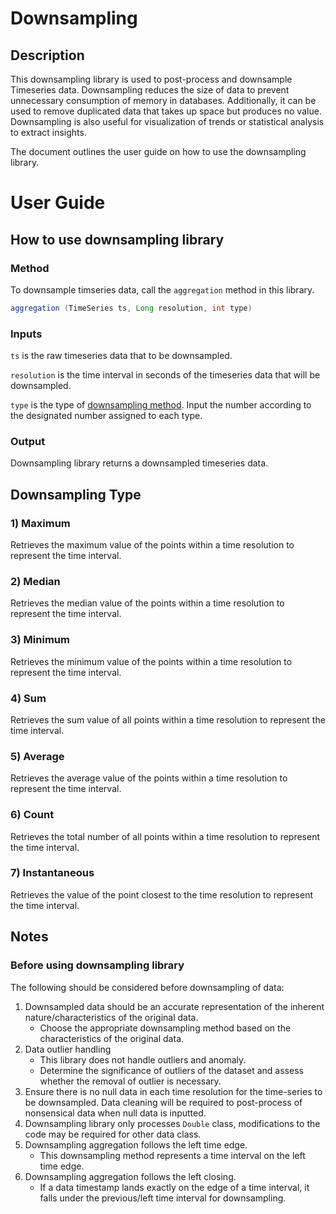 # Downsampling
## Description
This downsampling library is used to post-process and downsample Timeseries data. Downsampling reduces the size of data to prevent unnecessary consumption of memory in databases. Additionally, it can be used to remove duplicated data that takes up space but produces no value. Downsampling is also useful for visualization of trends or statistical analysis to extract insights.

The document outlines the user guide on how to use the downsampling library.

# User Guide
## How to use downsampling library
### Method
To downsample timseries data, call the `aggregation` method in this library.  
``` java
aggregation (TimeSeries ts, Long resolution, int type)
```
### Inputs
`ts` is the raw timeseries data that to be downsampled.

`resolution` is the time interval in seconds of the timeseries data that will be downsampled.

`type` is the type of [downsampling method](#Downsampling-Type). Input the number according to the designated number assigned to each type. 

### Output
Downsampling library returns a downsampled timeseries data.

## Downsampling Type
### 1) Maximum
Retrieves the maximum value of the points within a time resolution to represent the time interval. 
### 2) Median
Retrieves the median value of the points within a time resolution to represent the time interval.
### 3) Minimum
Retrieves the minimum value of the points within a time resolution to represent the time interval.
### 4) Sum 
Retrieves the sum value of all points within a time resolution to represent the time interval.
### 5) Average
Retrieves the average value of the points within a time resolution to represent the time interval.
### 6) Count
Retrieves the total number of all points within a time resolution to represent the time interval.
### 7) Instantaneous
Retrieves the value of the point closest to the time resolution to represent the time interval.

## Notes 
### Before using downsampling library
The following should be considered before downsampling of data:
1) Downsampled data should be an accurate representation of the inherent nature/characteristics of the original data.
   - Choose the appropriate downsampling method based on the characteristics of the original data.
2) Data outlier handling
   - This library does not handle outliers and anomaly.
   - Determine the significance of outliers of the dataset and assess whether the removal of outlier is necessary.
3) Ensure there is no null data in each time resolution for the time-series to be downsampled. Data cleaning will be required to post-process of nonsensical data when null data is inputted. 
4) Downsampling library only processes `Double` class, modifications to the code may be required for other data class.
5) Downsampling aggregation follows the left time edge.
   - This downsampling method represents a time interval on the left time edge.
6) Downsampling aggregation follows the left closing.
   - If a data timestamp lands exactly on the edge of a time interval, it falls under the previous/left time interval for downsampling.


